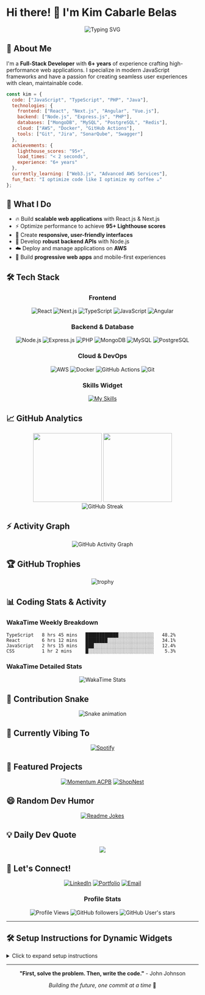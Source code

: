 # Hi there! 👋 I'm Kim Cabarle Belas

<div align="center">
  
  ![Typing SVG](https://readme-typing-svg.herokuapp.com?font=Fira+Code&pause=1000&color=2196F3&center=true&vCenter=true&width=435&lines=Full-Stack+Developer;React+%26+Next.js+Specialist;6%2B+Years+Experience;Performance+Enthusiast)
  
</div>

## 🚀 About Me

I'm a **Full-Stack Developer** with **6+ years** of experience crafting high-performance web applications. I specialize in modern JavaScript frameworks and have a passion for creating seamless user experiences with clean, maintainable code.

```javascript
const kim = {
  code: ["JavaScript", "TypeScript", "PHP", "Java"],
  technologies: {
    frontend: ["React", "Next.js", "Angular", "Vue.js"],
    backend: ["Node.js", "Express.js", "PHP"],
    databases: ["MongoDB", "MySQL", "PostgreSQL", "Redis"],
    cloud: ["AWS", "Docker", "GitHub Actions"],
    tools: ["Git", "Jira", "SonarQube", "Swagger"]
  },
  achievements: {
    lighthouse_scores: "95+",
    load_times: "< 2 seconds",
    experience: "6+ years"
  },
  currently_learning: ["Web3.js", "Advanced AWS Services"],
  fun_fact: "I optimize code like I optimize my coffee ☕"
};
```

## 🎯 What I Do

- 🔥 Build **scalable web applications** with React.js & Next.js
- ⚡ Optimize performance to achieve **95+ Lighthouse scores**
- 🎨 Create **responsive, user-friendly interfaces**
- 🔧 Develop **robust backend APIs** with Node.js
- ☁️ Deploy and manage applications on **AWS**
- 📱 Build **progressive web apps** and mobile-first experiences

## 🛠️ Tech Stack

<div align="center">

### Frontend
![React](https://img.shields.io/badge/React-20232A?style=for-the-badge&logo=react&logoColor=61DAFB)
![Next.js](https://img.shields.io/badge/Next.js-000000?style=for-the-badge&logo=next.js&logoColor=white)
![TypeScript](https://img.shields.io/badge/TypeScript-007ACC?style=for-the-badge&logo=typescript&logoColor=white)
![JavaScript](https://img.shields.io/badge/JavaScript-F7DF1E?style=for-the-badge&logo=javascript&logoColor=black)
![Angular](https://img.shields.io/badge/Angular-DD0031?style=for-the-badge&logo=angular&logoColor=white)

### Backend & Database
![Node.js](https://img.shields.io/badge/Node.js-43853D?style=for-the-badge&logo=node.js&logoColor=white)
![Express.js](https://img.shields.io/badge/Express.js-404D59?style=for-the-badge&logo=express&logoColor=white)
![PHP](https://img.shields.io/badge/PHP-777BB4?style=for-the-badge&logo=php&logoColor=white)
![MongoDB](https://img.shields.io/badge/MongoDB-4EA94B?style=for-the-badge&logo=mongodb&logoColor=white)
![MySQL](https://img.shields.io/badge/MySQL-00000F?style=for-the-badge&logo=mysql&logoColor=white)
![PostgreSQL](https://img.shields.io/badge/PostgreSQL-316192?style=for-the-badge&logo=postgresql&logoColor=white)

### Cloud & DevOps
![AWS](https://img.shields.io/badge/AWS-232F3E?style=for-the-badge&logo=amazon-aws&logoColor=white)
![Docker](https://img.shields.io/badge/Docker-2CA5E0?style=for-the-badge&logo=docker&logoColor=white)
![GitHub Actions](https://img.shields.io/badge/GitHub_Actions-2088FF?style=for-the-badge&logo=github-actions&logoColor=white)
![Git](https://img.shields.io/badge/Git-F05032?style=for-the-badge&logo=git&logoColor=white)

### Skills Widget
[![My Skills](https://skillicons.dev/icons?i=js,ts,react,nextjs,nodejs,python,php,mysql,mongodb,aws,docker,git&theme=dark)](https://skillicons.dev)

</div>

## 📈 GitHub Analytics

<div align="center">
  <img height="180em" src="https://github-readme-stats.vercel.app/api?username=kimbelas&show_icons=true&theme=tokyonight&include_all_commits=true&count_private=true&show=reviews,discussions_started,discussions_answered,prs_merged,prs_merged_percentage"/>
  <img height="180em" src="https://github-readme-stats.vercel.app/api/top-langs/?username=kimbelas&layout=compact&langs_count=8&theme=tokyonight&hide=jupyter%20notebook"/>
</div>

<div align="center">
  <img src="https://github-readme-streak-stats.herokuapp.com/?user=kimbelas&theme=tokyonight" alt="GitHub Streak" />
</div>

## ⚡ Activity Graph
<div align="center">
  <img src="https://github-readme-activity-graph.vercel.app/graph?username=kimbelas&theme=tokyo-night&hide_border=true&area=true" alt="GitHub Activity Graph" />
</div>

## 🏆 GitHub Trophies
<div align="center">
  
![trophy](https://github-profile-trophy.vercel.app/?username=kimbelas&theme=tokyonight&no-frame=true&no-bg=false&margin-w=4&row=2&column=4)

</div>

## 📊 Coding Stats & Activity

### WakaTime Weekly Breakdown
<!--START_SECTION:waka-->
```text
TypeScript   8 hrs 45 mins   ████████████░░░░░░░░░░░░░   48.2%
React        6 hrs 12 mins   ████████░░░░░░░░░░░░░░░░░   34.1%
JavaScript   2 hrs 15 mins   ███░░░░░░░░░░░░░░░░░░░░░░   12.4%
CSS          1 hr 2 mins     █░░░░░░░░░░░░░░░░░░░░░░░░    5.3%
```
<!--END_SECTION:waka-->

### WakaTime Detailed Stats
<div align="center">
  <img src="https://github-readme-stats.vercel.app/api/wakatime?username=kimbelas&theme=tokyonight&layout=compact" alt="WakaTime Stats" />
</div>

## 🐍 Contribution Snake
<div align="center">
  
![Snake animation](https://github.com/kimbelas/kimbelas/blob/output/github-contribution-snake.svg)

</div>

## 🎵 Currently Vibing To
<div align="center">
  
[![Spotify](https://spotify-recently-played-readme.vercel.app/api?user=31l26yvapaq2trml4b6usy7kyohy&count=3&unique=true)](https://open.spotify.com/user/31l26yvapaq2trml4b6usy7kyohy)

</div>

## 🌟 Featured Projects

<div align="center">

[![Momentum ACPB](https://github-readme-stats.vercel.app/api/pin/?username=kimbelas&repo=momentum-acpb&theme=tokyonight)](https://momentum-acpb.vercel.app/)
[![ShopNest](https://github-readme-stats.vercel.app/api/pin/?username=kimbelas&repo=shopnest&theme=tokyonight)](https://shopnest-nine.vercel.app/)

</div>

## 😄 Random Dev Humor
<div align="center">
  
[![Readme Jokes](https://readme-jokes.vercel.app/api?hideBorder&theme=tokyonight)](https://github.com/ABSphreak/readme-jokes)

</div>

## 💡 Daily Dev Quote

<div align="center">
  
![](https://quotes-github-readme.vercel.app/api?type=horizontal&theme=tokyonight)

</div>

## 🤝 Let's Connect!

<div align="center">
  
[![LinkedIn](https://img.shields.io/badge/LinkedIn-0077B5?style=for-the-badge&logo=linkedin&logoColor=white)](https://linkedin.com/in/kimcabarlebelas)
[![Portfolio](https://img.shields.io/badge/Portfolio-FF5722?style=for-the-badge&logo=todoist&logoColor=white)](https://www.mattbelas.online/)
[![Email](https://img.shields.io/badge/Email-D14836?style=for-the-badge&logo=gmail&logoColor=white)](mailto:kim@mattbelas.online)

### Profile Stats
![Profile Views](https://komarev.com/ghpvc/?username=kimbelas&color=blueviolet&style=flat-square&label=Profile+Views)
![GitHub followers](https://img.shields.io/github/followers/kimbelas?logo=github&style=for-the-badge&color=0891b2&labelColor=1c1917)
![GitHub User's stars](https://img.shields.io/github/stars/kimbelas?affiliations=OWNER%2CCOLLABORATOR%2CORGANIZATION_MEMBER&style=for-the-badge&color=0891b2&labelColor=1c1917)

</div>

---

## 🛠️ Setup Instructions for Dynamic Widgets

<details>
<summary>Click to expand setup instructions</summary>

### 🔧 WakaTime Coding Stats Setup:
1. **Sign up** at [WakaTime](https://wakatime.com)
2. **Install WakaTime plugin** in your code editor (VS Code, IntelliJ, etc.)
3. **Get API key** from WakaTime Account Settings
4. **Add to GitHub Secrets** as `WAKATIME_API_KEY`
5. **Create workflow** `.github/workflows/waka-readme.yml`:

```yaml
name: Waka Readme

on:
  schedule:
    - cron: '0 0 * * *'
  workflow_dispatch:

jobs:
  update-readme:
    name: Update Readme with Metrics
    runs-on: ubuntu-latest
    steps:
      - uses: athul/waka-readme@master
        with:
          WAKATIME_API_KEY: ${{ secrets.WAKATIME_API_KEY }}
```

### 🐍 Contribution Snake Setup:
1. **Create workflow** `.github/workflows/snake.yml`:

```yaml
name: Generate Snake

on:
  schedule:
    - cron: "0 0 * * *"
  workflow_dispatch:

jobs:
  build:
    runs-on: ubuntu-latest
    steps:
      - uses: Platane/snk@v3
        with:
          github_user_name: kimbelas
          outputs: |
            dist/github-contribution-snake.svg
            dist/github-contribution-snake-dark.svg?palette=github-dark
      - uses: crazy-max/ghaction-github-pages@v3
        with:
          target_branch: output
          build_dir: dist
        env:
          GITHUB_TOKEN: ${{ secrets.GITHUB_TOKEN }}
```

### 🎵 Spotify Setup:
1. **Connect Spotify** account to the widget service
2. **Replace username** in the Spotify widget URL with your Spotify username
3. **Make profile public** in Spotify settings

### 🏆 All Other Widgets:
- Most widgets work automatically just by changing the username
- GitHub stats, trophies, and quotes update in real-time
- No additional setup required!

</details>

---

<div align="center">

**"First, solve the problem. Then, write the code."** - John Johnson

*Building the future, one commit at a time* 🚀

</div>
